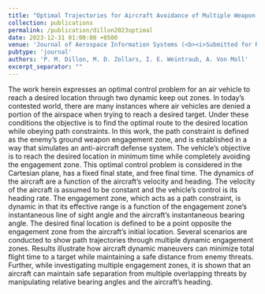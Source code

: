 ```yaml
---
title: "Optimal Trajectories for Aircraft Avoidance of Multiple Weapon Engagement Zones"
collection: publications
permalink: /publication/dillon2023optimal
date: 2023-12-31 01:00:00 +0500
venue: 'Journal of Aerospace Information Systems (<b><i>Submitted for Review</i></b>)'
pubtype: 'journal'
authors: 'P. M. Dillon, M. D. Zollars, I. E. Weintraub, A. Von Moll'
excerpt_separator: ""
---
```

The work herein expresses an optimal control problem for an air vehicle to reach a desired location through two dynamic keep out zones. In today’s contested world, there are many instances where air vehicles are denied a portion of the airspace when trying to reach a desired target. Under these conditions the objective is to find the optimal route to the desired location while obeying path constraints. In this work, the path constraint is defined as the enemy’s ground weapon engagement zone, and is established in a way that simulates an anti-aircraft defense system. The vehicle’s objective is to reach the desired location in minimum time while completely avoiding the engagement zone. This optimal control problem is considered in the Cartesian plane, has a fixed final state, and free final time. The dynamics of the aircraft are a function of the aircraft’s velocity and heading. The velocity of the aircraft is assumed to be constant and the vehicle’s control is its heading rate. The engagement zone, which acts as a path constraint, is dynamic in that its effective range is a function of the engagement zone’s instantaneous line of sight angle and the aircraft’s instantaneous bearing angle. The desired final location is defined to be a point opposite the engagement zone from the aircraft’s initial location. Several scenarios are conducted to show path trajectories through multiple dynamic engagement zones. Results illustrate how aircraft dynamic maneuvers can minimize total flight time to a target while maintaining a safe distance from enemy threats. Further, while investigating multiple engagement zones, it is shown that an aircraft can maintain safe separation from multiple overlapping threats by manipulating relative bearing angles and the aircraft’s heading.

